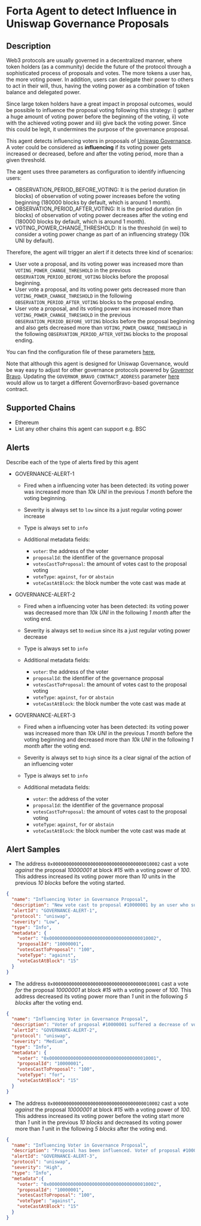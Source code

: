 # Forta Agent to detect Influence in Uniswap Governance Proposals

## Description

Web3 protocols are usually governed in a decentralized manner, where token holders (as a community) decide the future of the protocol through a sophisticated process of proposals and votes. The more tokens a user has, the more voting power. In addition, users can delegate their power to others to act in their will, thus, having the voting power as a combination of token balance and delegated power.

Since large token holders have a great impact in proposal outcomes, would be possible to influence the proposal voting following this strategy: i) gather a huge amount of voting power before the beginning of the voting, ii) vote with the achieved voting power and iii) give back the voting power. Since this could be legit, it undermines the purpose of the governance proposal.

This agent detects influencing voters in proposals of [Uniswap Governance](https://app.uniswap.org/#/vote). A voter could be considered as **influencing** if its voting power gets increased or decreased, before and after the voting period, more than a given threshold.

The agent uses three parameters as configuration to identify influencing users:

- OBSERVATION_PERIOD_BEFORE_VOTING: It is the period duration (in blocks) of observation of voting power increases before the voting beginning (180000 blocks by default, which is around 1 month).
- OBSERVATION_PERIOD_AFTER_VOTING: It is the period duration (in blocks) of observation of voting power decreases after the voting end (180000 blocks by default, which is around 1 month).
- VOTING_POWER_CHANGE_THRESHOLD: It is the threshold (in wei) to consider a voting power change as part of an influencing strategy (10k UNI by default).

Therefore, the agent will trigger an alert if it detects three kind of scenarios:

- User vote a proposal, and its voting power was increased more than `VOTING_POWER_CHANGE_THRESHOLD` in the previous `OBSERVATION_PERIOD_BEFORE_VOTING` blocks before the proposal beginning.
- User vote a proposal, and its voting power gets decreased more than `VOTING_POWER_CHANGE_THRESHOLD` in the following `OBSERVATION_PERIOD_AFTER_VOTING` blocks to the proposal ending.
- User vote a proposal, and its voting power was increased more than `VOTING_POWER_CHANGE_THRESHOLD` in the previous `OBSERVATION_PERIOD_BEFORE_VOTING` blocks before the proposal beginning and also gets decreased more than `VOTING_POWER_CHANGE_THRESHOLD` in the following `OBSERVATION_PERIOD_AFTER_VOTING` blocks to the proposal ending.

You can find the configuration file of these parameters [here](src/config.ts),

Note that although this agent is designed for Uniswap Governance, would be way easy to adjust for other governance protocols powered by [Governor Bravo](https://compound.finance/docs/governance#governor-bravo). Updating the `GOVERNOR_BRAVO_CONTRACT_ADDRESS` parameter [here](src/constants.ts) would allow us to target a different GovernorBravo-based governance contract.

## Supported Chains

- Ethereum
- List any other chains this agent can support e.g. BSC

## Alerts

Describe each of the type of alerts fired by this agent

- GOVERNANCE-ALERT-1

  - Fired when a influencing voter has been detected: its voting power was increased more than _10k UNI_ in the previous _1 month_ before the voting beginning.
  - Severity is always set to `low` since its a just regular voting power increase
  - Type is always set to `info`
  - Additional metadata fields:

    - `voter`: the address of the voter
    - `proposalId`: the identifier of the governance proposal
    - `votesCastToProposal`: the amount of votes cast to the proposal voting
    - `voteType`: `against`, `for` or `abstain`
    - `voteCastAtBlock`: the block number the vote cast was made at

- GOVERNANCE-ALERT-2

  - Fired when a influencing voter has been detected: its voting power was decreased more than _10k UNI_ in the following _1 month_ after the voting end.
  - Severity is always set to `medium` since its a just regular voting power decrease
  - Type is always set to `info`
  - Additional metadata fields:

    - `voter`: the address of the voter
    - `proposalId`: the identifier of the governance proposal
    - `votesCastToProposal`: the amount of votes cast to the proposal voting
    - `voteType`: `against`, `for` or `abstain`
    - `voteCastAtBlock`: the block number the vote cast was made at

- GOVERNANCE-ALERT-3

  - Fired when a influencing voter has been detected: its voting power was increased more than _10k UNI_ in the previous _1 month_ before the voting beginning and decreased more than _10k UNI_ in the following _1 month_ after the voting end.
  - Severity is always set to `high` since its a clear signal of the action of an influencing voter
  - Type is always set to `info`
  - Additional metadata fields:

    - `voter`: the address of the voter
    - `proposalId`: the identifier of the governance proposal
    - `votesCastToProposal`: the amount of votes cast to the proposal voting
    - `voteType`: `against`, `for` or `abstain`
    - `voteCastAtBlock`: the block number the vote cast was made at

## Alert Samples

- The address `0x0000000000000000000000000000000000010002` cast a vote _against_ the proposal _10000001_ at block _#15_ with a voting power of _100_. This address increased its voting power more than _10_ units in the previous _10 blocks_ before the voting started.

```JSON
{
  "name": "Influencing Voter in Governance Proposal",
  "description": "New vote cast to proposal #10000001 by an user who suffered an increase of voting power greater than 10 in the previous 10 blocks before the proposal submission.",
  "alertId": "GOVERNANCE-ALERT-1",
  "protocol": "uniswap",
  "severity": "Low",
  "type": "Info",
  "metadata": {
    "voter": "0x0000000000000000000000000000000000010002",
    "proposalId": "10000001",
    "votesCastToProposal": "100",
    "voteType": "against",
    "voteCastAtBlock": "15"
  }
}
```

- The address `0x0000000000000000000000000000000000010001` cast a vote _for_ the proposal _10000001_ at block _#15_ with a voting power of _100_. This address decreased its voting power more than _1_ unit in the following _5 blocks_ after the voting end.

```JSON
{
  "name": "Influencing Voter in Governance Proposal",
  "description": "Voter of proposal #10000001 suffered a decrease of voting power greater than 1 in the following 5 blocks after the voting end.",
  "alertId": "GOVERNANCE-ALERT-2",
  "protocol": "uniswap",
  "severity": "Medium",
  "type": "Info",
  "metadata": {
    "voter": "0x0000000000000000000000000000000000010001",
    "proposalId": "10000001",
    "votesCastToProposal": "100",
    "voteType": "for",
    "voteCastAtBlock": "15"
  }
}
```

- The address `0x0000000000000000000000000000000000010002` cast a vote _against_ the proposal _10000001_ at block _#15_ with a voting power of _100_. This address increased its voting power before the voting start more than _1_ unit in the previous _10 blocks_ and decreased its voting power more than _1_ unit in the following _5 blocks_ after the voting end.

```JSON
{
  "name": "Influencing Voter in Governance Proposal",
  "description": "Proposal has been influenced. Voter of proposal #10000001 suffered an increase of voting power greater than 1 in the previous 10 blocks before the voting start and a decrease of voting power greater than 1 in the following 5 blocks after the voting end.",
  "alertId": "GOVERNANCE-ALERT-3",
  "protocol": "uniswap",
  "severity": "High",
  "type": "Info",
  "metadata":{
    "voter": "0x0000000000000000000000000000000000010002",
    "proposalId": "10000001",
    "votesCastToProposal": "100",
    "voteType": "against",
    "voteCastAtBlock": "15"
  }
}

```
